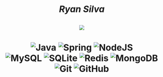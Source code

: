 <h1 align="center"><strong><em>Ryan Silva</em></strong>
	<br>
	<br>
	<img src="https://img.shields.io/badge/-ylupan-000?style=for-the-badge&amp;logo=Discord&amp;logoColor=white"/>
	<br>
</h1>
<h1 align="center">
	<img alt="Java" src="https://img.shields.io/badge/java-%23ED8B00.svg?&style=for-the-badge&logo=java&logoColor=white"/>
	<img alt="Spring" src="https://img.shields.io/badge/Spring-6DB33F?style=for-the-badge&logo=spring&logoColor=white"/>
	<img alt="NodeJS" src="https://img.shields.io/badge/NodeJS-7FBC00?style=for-the-badge&logo=node.js&logoColor=white"/>
	<br>
	<img alt="MySQL" src="https://img.shields.io/badge/mysql-4c4c4c.svg?&style=for-the-badge&logo=mysql&logoColor=white"/>
	<img alt="SQLite" src="https://img.shields.io/badge/-SQLite-4287f5?style=for-the-badge&logo=sqlite&logoColor=white"/>
	<img alt="Redis" src="https://img.shields.io/badge/redis-%23DD0031.svg?&style=for-the-badge&logo=redis&logoColor=white"/>
	<img alt="MongoDB" src="https://img.shields.io/badge/mongodb-%4EA940.svg?&style=for-the-badge&logo=mongodb&logoColor=white"/>
	<br>
	<img alt="Git" src="https://img.shields.io/badge/-Git-%23F05032?style=for-the-badge&logo=git&logoColor=%23ffffff"/>
	<img alt="GitHub" src="https://img.shields.io/badge/github%20-%23121011.svg?&style=for-the-badge&logo=github&logoColor%23ffffff"/>
	<br>
</h1>
